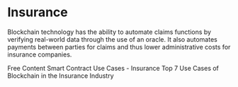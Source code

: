# Insurance

Blockchain technology has the ability to automate claims functions by verifying real-world data through the use of an oracle. It also automates payments between parties for claims and thus lower administrative costs for insurance companies.

<ResourceGroupTitle>Free Content</ResourceGroupTitle>
<BadgeLink colorScheme='yellow' badgeText='Read' href='https://blog.chain.link/smart-contract-use-cases/#insurance'>Smart Contract Use Cases - Insurance</BadgeLink>
<BadgeLink colorScheme='yellow' badgeText='Read' href='https://imaginovation.net/blog/blockchain-insurance-industry-examples/'>Top 7 Use Cases of Blockchain in the Insurance Industry</BadgeLink>
